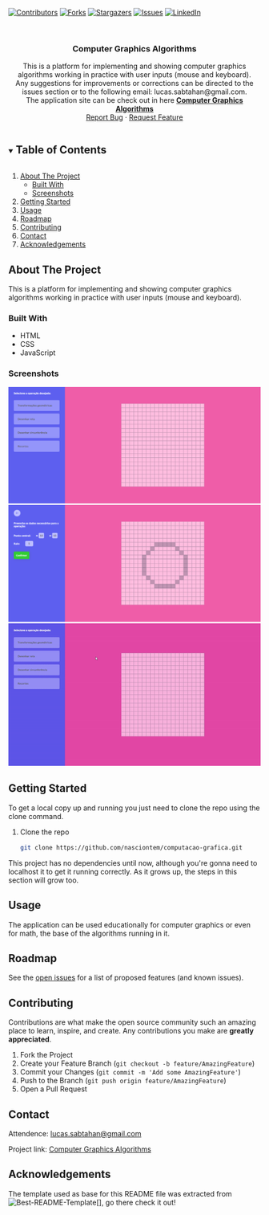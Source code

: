 <!-- PROJECT SHIELDS -->
<!--
*** I'm using markdown "reference style" links for readability.
*** Reference links are enclosed in brackets [ ] instead of parentheses ( ).
*** See the bottom of this document for the declaration of the reference variables
*** for contributors-url, forks-url, etc. This is an optional, concise syntax you may use.
*** https://www.markdownguide.org/basic-syntax/#reference-style-links
-->
[![Contributors][contributors-shield]][contributors-url]
[![Forks][forks-shield]][forks-url]
[![Stargazers][stars-shield]][stars-url]
[![Issues][issues-shield]][issues-url]
[![LinkedIn][linkedin-shield]][linkedin-url]

<!-- PROJECT LOGO -->
<br />
<p align="center">
  <h3 align="center">Computer Graphics Algorithms</h3>

  <p align="center">
    This is a platform for implementing and showing computer graphics algorithms working in practice with user inputs (mouse and keyboard). 
    <br />
    Any suggestions for improvements or corrections can be directed to the issues section or to the following email: lucas.sabtahan@gmail.com.
    <br />
    The application site can be check out in here <a href="https://nasciontem.github.io/computacao-grafica/" target="_blank"><strong>Computer Graphics Algorithms</strong></a>
    <br />
    <a href="https://github.com/nasciontem/computacao-grafica/issues">Report Bug</a>
    ·
    <a href="https://github.com/nasciontem/computacao-grafica/issues">Request Feature</a>
  </p>
</p>

<!-- TABLE OF CONTENTS -->
<details open="open">
  <summary><h2 style="display: inline-block">Table of Contents</h2></summary>
  <ol>
    <li>
      <a href="#about-the-project">About The Project</a>
      <ul>
        <li><a href="#built-with">Built With</a></li>
        <li><a href="#screenshots">Screenshots</a></li>
      </ul>
    </li>
    <li><a href="#getting-started">Getting Started</a></li>
    <li><a href="#usage">Usage</a></li>
    <li><a href="#roadmap">Roadmap</a></li>
    <li><a href="#contributing">Contributing</a></li>
    <li><a href="#contact">Contact</a></li>
    <li><a href="#acknowledgements">Acknowledgements</a></li>
  </ol>
</details>

<!-- ABOUT THE PROJECT -->
## About The Project

This is a platform for implementing and showing computer graphics algorithms working in practice with user inputs (mouse and keyboard).

<!-- BUILT WITH -->
### Built With

* HTML
* CSS
* JavaScript

<!-- SCREENSHOTS -->
### Screenshots

![Homepage][screenshot-01-url]
![Creating circle][screenshot-02-url]
![Creating line gif][gif-01-url]

<!-- GETTING STARTED -->
## Getting Started

To get a local copy up and running you just need to clone the repo using the clone command.

1. Clone the repo
   ```sh
   git clone https://github.com/nasciontem/computacao-grafica.git
   ```

This project has no dependencies until now, although you're gonna need to localhost it to get it running correctly. As it grows up, the steps in this section will grow too.

<!-- USAGE EXAMPLES -->
## Usage

The application can be used educationally for computer graphics or even for math, the base of the algorithms running in it.

<!-- ROADMAP -->
## Roadmap

See the [open issues](https://github.com/nasciontem/computacao-grafica/issues) for a list of proposed features (and known issues).

<!-- CONTRIBUTING -->
## Contributing

Contributions are what make the open source community such an amazing place to learn, inspire, and create. Any contributions you make are **greatly appreciated**.

1. Fork the Project
2. Create your Feature Branch (`git checkout -b feature/AmazingFeature`)
3. Commit your Changes (`git commit -m 'Add some AmazingFeature'`)
4. Push to the Branch (`git push origin feature/AmazingFeature`)
5. Open a Pull Request

<!-- CONTACT -->
## Contact

Attendence: lucas.sabtahan@gmail.com

Project link: [Computer Graphics Algorithms](https://github.com/nasciontem/computacao-grafica)

<!-- ACKNOWLEDGEMENTS -->
## Acknowledgements

The template used as base for this README file was extracted from ![Best-README-Template[]][best-readme-url], go there check it out!

<!-- MARKDOWN LINKS & IMAGES -->
<!-- https://www.markdownguide.org/basic-syntax/#reference-style-links -->
[contributors-shield]: https://img.shields.io/github/contributors/nasciontem/computacao-grafica.svg?style=for-the-badge
[contributors-url]: https://github.com/nasciontem/computacao-grafica/graphs/contributors
[forks-shield]: https://img.shields.io/github/forks/nasciontem/computacao-grafica.svg?style=for-the-badge
[forks-url]: https://github.com/nasciontem/computacao-grafica/network/members
[stars-shield]: https://img.shields.io/github/stars/nasciontem/computacao-grafica.svg?style=for-the-badge
[stars-url]: https://github.com/nasciontem/computacao-grafica/stargazers
[issues-shield]: https://img.shields.io/github/issues/nasciontem/computacao-grafica.svg?style=for-the-badge
[issues-url]: https://github.com/nasciontem/computacao-grafica/issues
[linkedin-shield]: https://img.shields.io/badge/-LinkedIn-black.svg?style=for-the-badge&logo=linkedin&colorB=555
[linkedin-url]: https://www.linkedin.com/in/lucas-nascimento-306465195/
[best-readme-url]: https://github.com/othneildrew/Best-README-Template
[screenshot-01-url]: sources/screenshot01.png
[screenshot-02-url]: sources/screenshot02.png
[gif-01-url]: sources/computacao-grafica-implementacao-01-gif.gif

